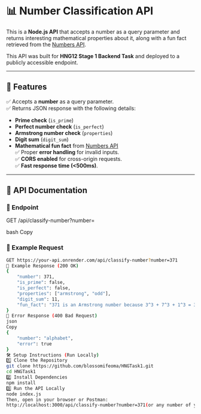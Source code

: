 # 📊 Number Classification API

This is a **Node.js API** that accepts a number as a query parameter and returns interesting mathematical properties about it, along with a fun fact retrieved from the [Numbers API](http://numbersapi.com/).

This API was built for **HNG12 Stage 1 Backend Task** and deployed to a publicly accessible endpoint.

---

## 🔧 **Features**
✅ Accepts a **number** as a query parameter.  
✅ Returns JSON response with the following details:
   - **Prime check** (`is_prime`)
   - **Perfect number check** (`is_perfect`)
   - **Armstrong number check** (`properties`)
   - **Digit sum** (`digit_sum`)
   - **Mathematical fun fact** from [Numbers API](http://numbersapi.com/)  
✅ Proper **error handling** for invalid inputs.  
✅ **CORS enabled** for cross-origin requests.  
✅ **Fast response time (<500ms)**.  

---

## 📡 **API Documentation**

### **📌 Endpoint**
GET /api/classify-number?number=<number>

bash
Copy
### **🔹 Example Request**
```sh
GET https://your-api.onrender.com/api/classify-number?number=371
🔹 Example Response (200 OK)
{
    "number": 371,
    "is_prime": false,
    "is_perfect": false,
    "properties": ["armstrong", "odd"],
    "digit_sum": 11,
    "fun_fact": "371 is an Armstrong number because 3^3 + 7^3 + 1^3 = 371"
}
🔹 Error Response (400 Bad Request)
json
Copy
{
    "number": "alphabet",
    "error": true
}
🛠 Setup Instructions (Run Locally)
1️⃣ Clone the Repository
git clone https://github.com/blossomifeoma/HNGTask1.git
cd HNGTask1
2️⃣ Install Dependencies
npm install
3️⃣ Run the API Locally
node index.js
Then, open in your browser or Postman:
http://localhost:3000/api/classify-number?number=371(or any number of your choice)
